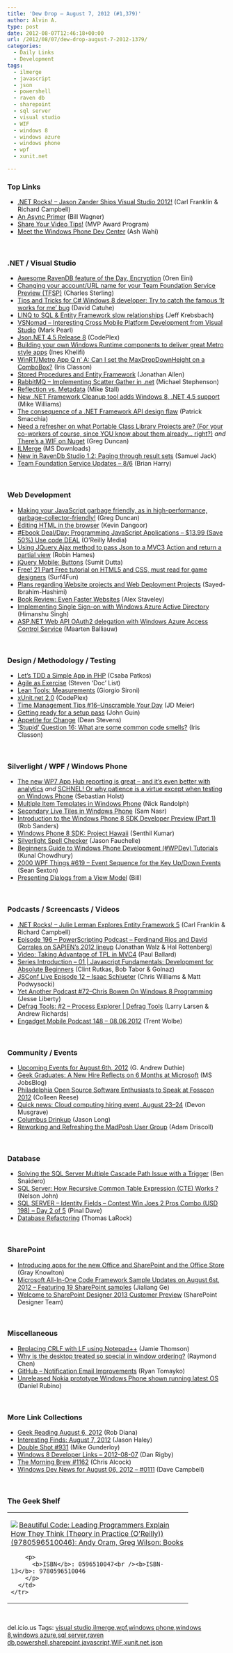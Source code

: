 ```yaml
---
title: 'Dew Drop – August 7, 2012 (#1,379)'
author: Alvin A.
type: post
date: 2012-08-07T12:46:18+00:00
url: /2012/08/07/dew-drop-august-7-2012-1379/
categories:
  - Daily Links
  - Development
tags:
  - ilmerge
  - javascript
  - json
  - powershell
  - raven db
  - sharepoint
  - sql server
  - visual studio
  - WIF
  - windows 8
  - windows azure
  - windows phone
  - wpf
  - xunit.net

---
```

### <a name="top"></a>Top Links

  * <a href="http://www.dotnetrocks.com/default.aspx?ShowNum=792" target="_blank">.NET Rocks! &#8211; Jason Zander Ships Visual Studio 2012!</a> (Carl Franklin & Richard Campbell)
  * <a href="http://msdn.microsoft.com/en-us/vstudio/jj573641.aspx" target="_blank">An Async Primer</a> (Bill Wagner)
  * [Share Your Video Tips!][1] (MVP Award Program)
  * [Meet the Windows Phone Dev Center][2] (Ash Wahi)

&#160;

### <a name="dotnet"></a>.NET / Visual Studio

  * [Awesome RavenDB feature of the Day, Encryption][3] (Oren Eini)
  * [Changing your account/URL name for your Team Foundation Service Preview (TFSP)][4] (Charles Sterling)
  * [Tips and Tricks for C# Windows 8 developer: Try to catch the famous ‘It works for me’ bug][5] (David Catuhe)
  * [LINQ to SQL & Entity Framework slow relationships][6] (Jeff Krebsbach)
  * [VSNomad – Interesting Cross Mobile Platform Development from Visual Studio][7] (Mark Pearl)
  * <a href="http://json.codeplex.com/releases/view/92198" target="_blank">Json.NET 4.5 Release 8</a> (CodePlex)
  * [Building your own Windows Runtime components to deliver great Metro style apps][8] (Ines Khelifi)
  * [WinRT/Metro App Q n’ A: Can I set the MaxDropDownHeight on a ComboBox?][9] (Iris Classon)
  * [Stored Procedures and Entity Framework][10] (Jonathan Allen)
  * [RabbitMQ – Implementing Scatter Gather in .net][11] (Michael Stephenson)
  * [Reflection vs. Metadata][12] (Mike Stall)
  * [New .NET Framework Cleanup tool adds Windows 8, .NET 4.5 support][13] (Mike Williams)
  * <a href="http://feedproxy.google.com/~r/CodeBetter/~3/L-RUrn-1t1Q/" target="_blank">The consequence of a .NET Framework API design flaw</a> (Patrick Smacchia)
  * [Need a refresher on what Portable Class Library Projects are? (For your co-workers of course, since YOU know about them already&#8230; right?)][14] _and_ [There&#8217;s a WIF on Nuget][15] (Greg Duncan)
  * [ILMerge][16] (MS Downloads)
  * [New in RavenDb Studio 1.2: Paging through result sets][17] (Samuel Jack)
  * [Team Foundation Service Updates &#8211; 8/6][18] (Brian Harry)

&#160;

### <a name="web"></a>Web Development

  * [Making your JavaScript garbage friendly, as in high-performance, garbage-collector-friendly!][19] (Greg Duncan)
  * [Editing HTML in the browser][20] (Kevin Dangoor)
  * <a href="http://feeds.oreilly.com/~r/oreilly/news/~3/a-en93FSa9k/0636920024231.do" target="_blank">#Ebook Deal/Day: Programming JavaScript Applications &#8211; $13.99 (Save 50%) Use code DEAL</a> (O&#8217;Reilly Media)
  * [Using JQuery Ajax method to pass Json to a MVC3 Action and return a partial view][21] (Robin Hames)
  * [jQuery Mobile: Buttons][22] (Sumit Dutta)
  * [Free! 21 Part Free tutorial on HTML5 and CSS, must read for game designers][23] (Surf4Fun)
  * [Plans regarding Website projects and Web Deployment Projects][24] (Sayed-Ibrahim-Hashimi)
  * [Book Review: Even Faster Websites][25] (Alex Staveley)
  * [Implementing Single Sign-on with Windows Azure Active Directory][26] (Himanshu Singh)
  * <a href="http://blog.maartenballiauw.be/post.aspx?id=e42116cc-41c5-4416-8b9c-7f854ca66dc4" target="_blank">ASP.NET Web API OAuth2 delegation with Windows Azure Access Control Service</a> (Maarten Balliauw)

&#160;

### <a name="design"></a>Design / Methodology / Testing

  * [Let’s TDD a Simple App in PHP][27] (Csaba Patkos)
  * [Agile as Exercise][28] (Steven ‘Doc’ List)
  * [Lean Tools: Measurements][29] (Giorgio Sironi)
  * <a href="http://xunit.codeplex.com/releases/view/58288" target="_blank">xUnit.net 2.0</a> (CodePlex)
  * [Time Management Tips #16–Unscramble Your Day][30] (JD Meier)
  * [Getting ready for a setup pass][31] (John Guin)
  * [Appetite for Change][32] (Dean Stevens)
  * [‘Stupid’ Question 16: What are some common code smells?][33] (Iris Classon)

&#160;

### <a name="silverlight"></a>Silverlight / WPF / Windows Phone

  * [The new WP7 App Hub reporting is great – and it’s even better with analytics][34] _and_ [SCHNEL! Or why patience is a virtue except when testing on Windows Phone][35] (Sebastian Holst)
  * [Multiple Item Templates in Windows Phone][36] (Nick Randolph)
  * [Secondary Live Tiles in Windows Phone][37] (Sam Nasr)
  * [Introduction to the Windows Phone 8 SDK Developer Preview (Part 1)][38] (Rob Sanders)
  * [Windows Phone 8 SDK: Project Hawaii][39] (Senthil Kumar)
  * [Silverlight Spell Checker][40] (Jason Fauchelle)
  * [Beginners Guide to Windows Phone Development (#WPDev) Tutorials][41] (Kunal Chowdhury)
  * <a href="http://wpf.2000things.com/2012/08/07/619-event-sequence-for-the-key-updown-events" target="_blank">2000 WPF Things #619 – Event Sequence for the Key Up/Down Events</a> (Sean Sexton)
  * [Presenting Dialogs from a View Model][42] (Bill)

&#160;

### <a name="podcasts"></a>Podcasts / Screencasts / Videos

  * <a href="http://www.dotnetrocks.com/default.aspx?ShowNum=791" target="_blank">.NET Rocks! &#8211; Julie Lerman Explores Entity Framework 5</a> (Carl Franklin & Richard Campbell)
  * [Episode 196 &#8211; PowerScripting Podcast &#8211; Ferdinand Rios and David Corrales on SAPIEN&#8217;s 2012 lineup][43] (Jonathan Walz & Hal Rottenberg)
  * [Video: Taking Advantage of TPL in MVC4][44] (Paul Ballard)
  * [Series Introduction &#8211; 01 | Javascript Fundamentals: Development for Absolute Beginners][45] (Clint Rutkas, Bob Tabor & Golnaz)
  * <a href="http://feedproxy.google.com/~r/JsconfLive/~3/m5u4PUAwUdk/20120631" target="_blank">JSConf Live Episode 12 &#8211; Isaac Schlueter</a> (Chris Williams & Matt Podwysocki)
  * [Yet Another Podcast #72–Chris Bowen On Windows 8 Programming][46] (Jesse Liberty)
  * [Defrag Tools: #2 &#8211; Process Explorer | Defrag Tools][47] (Larry Larsen & Andrew Richards)
  * [Engadget Mobile Podcast 148 &#8211; 08.06.2012][48] (Trent Wolbe)

&#160;

### <a name="events"></a>Community / Events

  * [Upcoming Events for August 6th, 2012][49] (G. Andrew Duthie)
  * [Geek Graduates: A New Hire Reflects on 6 Months at Microsoft][50] (MS JobsBlog)
  * [Philadelphia Open Source Software Enthusiasts to Speak at Fosscon 2012][51] (Colleen Reese)
  * [Quick news: Cloud computing hiring event, August 23–24][52] (Devon Musgrave)
  * [Columbus Drinkup][53] (Jason Long)
  * [Reworking and Refreshing the MadPosh User Group][54] (Adam Driscoll)

&#160;

### <a name="sql"></a>Database

  * [Solving the SQL Server Multiple Cascade Path Issue with a Trigger][55] (Ben Snaidero)
  * [SQL Server: How Recursive Common Table Expression (CTE) Works ?][56] (Nelson John)
  * [SQL SERVER – Identity Fields – Contest Win Joes 2 Pros Combo (USD 198) – Day 2 of 5][57] (Pinal Dave)
  * [Database Refactoring][58] (Thomas LaRock)

&#160;

### <a name="sp"></a>SharePoint

  * [Introducing apps for the new Office and SharePoint and the Office Store][59] (Gray Knowlton)
  * [Microsoft All-In-One Code Framework Sample Updates on August 6st, 2012 &#8211; Featuring 19 SharePoint samples][60] (Jialiang Ge)
  * [Welcome to SharePoint Designer 2013 Customer Preview][61] (SharePoint Designer Team)

&#160;

### <a name="misc"></a>Miscellaneous

  * [Replacing CRLF with LF using Notepad++][62] (Jamie Thomson)
  * [Why is the desktop treated so special in window ordering?][63] (Raymond Chen)
  * <a href="https://github.com/blog/1214-notification-email-improvements" target="_blank">GitHub &#8211; Notification Email Improvements</a> (Ryan Tomayko)
  * [Unreleased Nokia prototype Windows Phone shown running latest OS][64] (Daniel Rubino)

&#160;

### <a name="links"></a>More Link Collections

  * [Geek Reading August 6, 2012][65] (Rob Diana)
  * <a href="http://jasonhaley.com/blog/post.aspx?id=0e01d906-fc23-4017-baa1-0103bb4f77de" target="_blank">Interesting Finds: August 7, 2012</a> (Jason Haley)
  * [Double Shot #931][66] (Mike Gunderloy)
  * [Windows 8 Developer Links – 2012-08-07][67] (Dan Rigby)
  * [The Morning Brew #1162][68] (Chris Alcock)
  * [Windows Dev News for August 06, 2012 &#8211; #0111][69] (Dave Campbell)

&#160;

### <a name="shelf"></a>The Geek Shelf

<div style="padding-bottom: 0px; margin: 0px; padding-left: 0px; padding-right: 0px; display: inline; float: none; padding-top: 0px" id="scid:7dc1bd33-94bd-46fd-a20b-0131235bcd47:13bc4756-a6a2-4ad3-8a00-e7c6096f8a84" class="wlWriterEditableSmartContent">
  <table cellspacing="0" cellpadding="2" width="400" border="0" unselectable="on">
    <tr>
      <td valign="top" width="400">
        <p>
          <a title="Beautiful Code: Leading Programmers Explain How They Think (Theory in Practice (O&#39;Reilly)) (9780596510046): Andy Oram, Greg Wilson: Books" href="http://www.amazon.com/exec/obidos/ASIN/0596510047/alvinashcraft-20"><img data-recalc-dims="1" decoding="async" src="https://i0.wp.com/images.amazon.com/images/P/0596510047.01.MZZZZZZZ.jpg?w=660" border="0" align="left" style="float:left" />Beautiful Code: Leading Programmers Explain How They Think (Theory in Practice (O'Reilly)) (9780596510046): Andy Oram, Greg Wilson: Books</a>
        </p>
        
        <p>
          <b>ISBN</b>: 0596510047<br /><b>ISBN-13</b>: 9780596510046
        </p>
      </td>
    </tr>
  </table>
</div>

&#160;

<div style="padding-bottom: 0px; margin: 0px; padding-left: 0px; padding-right: 0px; display: inline; float: none; padding-top: 0px" id="scid:0767317B-992E-4b12-91E0-4F059A8CECA8:e9a484ce-d833-4b8a-9618-3934bac380b5" class="wlWriterEditableSmartContent">
  del.icio.us Tags: <a href="http://del.icio.us/popular/visual+studio" rel="tag">visual studio</a>,<a href="http://del.icio.us/popular/ilmerge" rel="tag">ilmerge</a>,<a href="http://del.icio.us/popular/wpf" rel="tag">wpf</a>,<a href="http://del.icio.us/popular/windows+phone" rel="tag">windows phone</a>,<a href="http://del.icio.us/popular/windows+8" rel="tag">windows 8</a>,<a href="http://del.icio.us/popular/windows+azure" rel="tag">windows azure</a>,<a href="http://del.icio.us/popular/sql+server" rel="tag">sql server</a>,<a href="http://del.icio.us/popular/raven+db" rel="tag">raven db</a>,<a href="http://del.icio.us/popular/powershell" rel="tag">powershell</a>,<a href="http://del.icio.us/popular/sharepoint" rel="tag">sharepoint</a>,<a href="http://del.icio.us/popular/javascript" rel="tag">javascript</a>,<a href="http://del.icio.us/popular/WIF" rel="tag">WIF</a>,<a href="http://del.icio.us/popular/xunit.net" rel="tag">xunit.net</a>,<a href="http://del.icio.us/popular/json" rel="tag">json</a>
</div>

 [1]: http://blogs.msdn.com/b/mvpawardprogram/archive/2012/08/06/share-your-video-tips.aspx
 [2]: http://windowsteamblog.com/windows_phone/b/wpdev/archive/2012/08/07/meet-the-windows-phone-dev-center.aspx
 [3]: http://feedproxy.google.com/~r/AyendeRahien/~3/hZTNx_l5Bbg/awesome-ravendb-feature-of-the-day-encryption
 [4]: http://blogs.msdn.com/b/visualstudioalm/archive/2012/08/06/changing-your-account-url-name-for-your-team-foundation-service-preview-tfsp.aspx
 [5]: http://blogs.msdn.com/b/eternalcoding/archive/2012/08/07/tips-and-tricks-for-c-windows-8-developer-try-to-catch-the-famous-it-works-for-me-bug.aspx
 [6]: http://feedproxy.google.com/~r/geekswithblogs/~3/XPLzjkIyhLc/linq-to-sql--entity-framework-slow-relationships.aspx
 [7]: http://feedproxy.google.com/~r/geekswithblogs/~3/i5KpWgmCkcs/vsnomad-ndash-interesting-cross-mobile-platform-development-from-visual-studio.aspx
 [8]: http://blogs.msdn.com/b/windowsappdev/archive/2012/08/06/building-your-own-windows-runtime-components-to-deliver-great-metro-style-apps.aspx
 [9]: http://www.irisclasson.com/2012/08/07/winrtmetro-app-q-n-a-can-i-set-the-maxdropdownheight-on-a-combobox/
 [10]: http://www.infoq.com/news/2012/08/EF-Procs
 [11]: http://feedproxy.google.com/~r/geekswithblogs/~3/2OR83g8Y5oU/150373.aspx
 [12]: http://blogs.msdn.com/b/jmstall/archive/2012/08/06/reflection-vs-metadata.aspx
 [13]: http://feeds.betanews.com/~r/bn/~3/vGu6ApIjGJ4/
 [14]: http://coolthingoftheday.blogspot.com/2012/08/need-refresher-on-what-portable-class.html
 [15]: http://coolthingoftheday.blogspot.com/2012/08/there-wif-on-nuget.html
 [16]: http://www.microsoft.com/en-us/download/details.aspx?id=17630&WT.mc_id=rss_alldownloads_all
 [17]: http://feedproxy.google.com/~r/HibernatingRhinos/~3/T47Ji4vW7eM/new-in-ravendb-studio-1-2-paging-through-result-sets
 [18]: http://blogs.msdn.com/b/bharry/archive/2012/08/06/team-foundation-service-updates-8-6.aspx
 [19]: http://coolthingoftheday.blogspot.com/2012/08/making-your-javascript-garbage-friendly.html
 [20]: http://feedproxy.google.com/~r/blueskyonmars/all/~3/17zZFzU-zTw/
 [21]: http://feedproxy.google.com/~r/geekswithblogs/~3/6rWeJL9zYoQ/using-jquery-ajax-method-to-pass-json-to-a-mvc3.aspx
 [22]: http://feeds.dzone.com/~r/zones/css/~3/8xD1kjmpjDw/jquery-mobile-buttons
 [23]: http://feedproxy.google.com/~r/BuildingGamesBasedOnSilverlightAndExpressions/~3/YKu6JTP7J1k/free-21-part-free-tutorial-on-html5-and-css.aspx
 [24]: http://blogs.msdn.com/b/webdev/archive/2012/08/06/plans-regarding-website-projects-and-web-deployment-projects.aspx
 [25]: http://feeds.dzone.com/~r/zones/books/~3/4mOOWyH0rN8/book-review-even-faster
 [26]: http://blogs.msdn.com/b/windowsazure/archive/2012/08/06/implementing-single-sign-on-with-windows-azure-active-directory.aspx
 [27]: http://feedproxy.google.com/~r/nettuts/~3/DSkwZDY6EW4/
 [28]: http://www.stevenlist.com/blog/2012/08/06/agile-as-exercise/
 [29]: http://feeds.dzone.com/~r/zones/css/~3/oG9LL9Na4hw/lean-tools-measurements
 [30]: http://feedproxy.google.com/~r/jmeier/~3/St_tMBL4UtE/time-management-tips-16-unscramble-your-day.aspx
 [31]: http://blogs.msdn.com/b/johnguin/archive/2012/08/06/getting-ready-for-a-setup-pass.aspx
 [32]: http://feedproxy.google.com/~r/LeadingAgile/~3/s6I5sEkpX70/
 [33]: http://www.irisclasson.com/2012/08/06/stupid-question-16-what-are-some-common-code-smells/
 [34]: http://www.vnext.org/the-new-wp7-app-hub-reporting-is-great-%E2%80%93-and-it%E2%80%99s-even-better-with-analytics
 [35]: http://www.vnext.org/schnel-or-why-patience-is-a-virtue-except-when-testing-on-windows-phone
 [36]: http://visualstudiomagazine.com/articles/2012/08/06/multiple-item-templates-in-windows-phone.aspx
 [37]: http://visualstudiomagazine.com/articles/2012/08/06/secondary-live-tiles.aspx
 [38]: http://mobile.dzone.com/articles/introduction-windows-phone-8
 [39]: http://mobile.dzone.com/articles/windows-phone-8-sdk-project
 [40]: http://www.mindscapehq.com/blog/index.php/2012/08/07/silverlight-spell-checker/
 [41]: http://feedproxy.google.com/~r/kunal2383/~3/fl68ba7cl6Q/beginners-guide-to-windows-phone-tutorial-for-wpdev.html
 [42]: http://feedproxy.google.com/~r/surroundedByBraces/~3/r2PgEdlYdqs/
 [43]: http://feedproxy.google.com/~r/Powerscripting/~3/tN3SnEFVMxU/episode-196-power-scripting-podcast-ferdinand-rios-and-david-corrales-on-sapien-s-2012-lineup
 [44]: http://blog.pluralsight.com/2012/08/06/video-taking-advantage-of-tpl-in-mvc4/
 [45]: http://channel9.msdn.com/Series/Javascript-Fundamentals-Development-for-Absolute-Beginners/Series-Introduction-01
 [46]: http://feedproxy.google.com/~r/JesseLiberty-SilverlightGeek/~3/ANf6rLZqdGU/
 [47]: http://channel9.msdn.com/Shows/Defrag-Tools/Defrag-Tools-2-Process-Explorer
 [48]: http://www.engadget.com/2012/08/06/engadget-mobile-podcast-148-08-06-2012/
 [49]: http://feeds.devhammer.net/~r/devhammer/~3/vyse8KIL29o/upcoming-events-for-august-6th-2012
 [50]: http://feeds.microsoftjobsblog.com/~r/MicrosoftJobsBlog/~3/OjseD6s9Yxo/new-hire-6months
 [51]: http://geekadelphia.com/2012/08/06/philadelphia-open-source-software-enthusiasts-to-speak-at-fosscon-2012/
 [52]: http://blogs.msdn.com/b/microsoft_press/archive/2012/08/06/quick-news-cloud-computing-hiring-event-august-23-24.aspx
 [53]: https://github.com/blog/1219-columbus-drinkup
 [54]: http://csharpening.net/?p=1286
 [55]: http://feedproxy.google.com/~r/MSSQLTips-LatestSqlServerTips/~3/KdnNgt5y5lc/tip.asp
 [56]: http://www.sqlservercentral.com/blogs/practicalsqldba/2012/08/06/sql-server-how-recursive-common-table-expression-cte-works-/
 [57]: http://blog.sqlauthority.com/2012/08/07/sql-server-identity-fields-contest-win-joes-2-pros-combo-usd-198-day-2-of-5/
 [58]: http://feedproxy.google.com/~r/sqlserverpedia/~3/MBNvc1J3_gY/
 [59]: http://blogs.office.com/b/office-next/archive/2012/08/06/introducing-apps-for-the-new-office-and-sharepoint-and-the-office-store.aspx
 [60]: http://blogs.msdn.com/b/codefx/archive/2012/08/06/microsoft-all-in-one-code-framework-sample-updates-on-august-6st-2012-featuring-19-sharepoint-samples.aspx
 [61]: http://blogs.msdn.com/b/sharepointdesigner/archive/2012/08/07/welcome-to-sharepoint-designer-2013-customer-preview.aspx
 [62]: http://feedproxy.google.com/~r/jamiet/~3/8ixwVkwe-PQ/replacing-crlf-with-lf-using-notepad.aspx
 [63]: http://blogs.msdn.com/b/oldnewthing/archive/2012/08/06/10334561.aspx
 [64]: http://feedproxy.google.com/~r/wmexperts/~3/pSMNhDdlohw/story01.htm
 [65]: http://feedproxy.google.com/~r/RegularGeek/~3/BgzrRuSlwWM/
 [66]: http://afreshcup.com/home/2012/8/7/double-shot-931.html
 [67]: http://danrigby.com/2012/08/06/windows-8-developer-links-2012-08-07/
 [68]: http://feedproxy.google.com/~r/ReflectivePerspective/~3/0azh4_T-r34/
 [69]: http://www.windowsdevnews.com/Blogs.aspx?ID=170